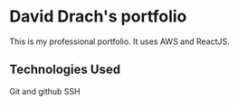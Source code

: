 # David Drach's portfolio
This is my professional portfolio. It uses AWS and ReactJS.
## Technologies Used

Git and github
SSH
